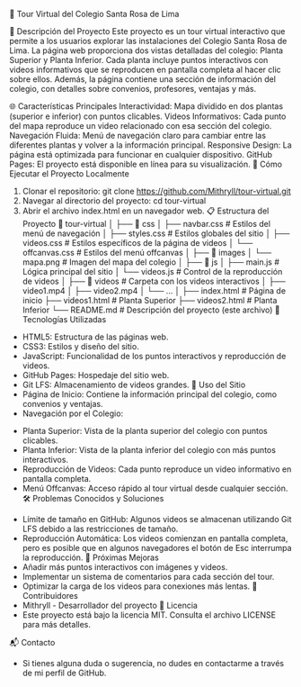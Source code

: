 🏫 Tour Virtual del Colegio Santa Rosa de Lima

📌 Descripción del Proyecto
Este proyecto es un tour virtual interactivo que permite a los usuarios explorar las instalaciones del Colegio Santa Rosa de Lima. La página web proporciona dos vistas detalladas del colegio: Planta Superior y Planta Inferior. Cada planta incluye puntos interactivos con videos informativos que se reproducen en pantalla completa al hacer clic sobre ellos. Además, la página contiene una sección de información del colegio, con detalles sobre convenios, profesores, ventajas y más.

🌐 Características Principales
Interactividad: Mapa dividido en dos plantas (superior e inferior) con puntos clicables.
Videos Informativos: Cada punto del mapa reproduce un video relacionado con esa sección del colegio.
Navegación Fluida: Menú de navegación claro para cambiar entre las diferentes plantas y volver a la información principal.
Responsive Design: La página está optimizada para funcionar en cualquier dispositivo.
GitHub Pages: El proyecto está disponible en línea para su visualización.
🚀 Cómo Ejecutar el Proyecto Localmente
1. Clonar el repositorio:
git clone https://github.com/Mithryll/tour-virtual.git
2. Navegar al directorio del proyecto:
cd tour-virtual
3. Abrir el archivo index.html en un navegador web.
📋 Estructura del Proyecto
📁 tour-virtual
│
├── 📁 css
│   ├── navbar.css          # Estilos del menú de navegación
│   ├── styles.css          # Estilos globales del sitio
│   ├── videos.css          # Estilos específicos de la página de videos
│   └── offcanvas.css       # Estilos del menú offcanvas
│
├── 📁 images
│   └── mapa.png            # Imagen del mapa del colegio
│
├── 📁 js
│   ├── main.js             # Lógica principal del sitio
│   └── videos.js           # Control de la reproducción de videos
│
├── 📁 videos               # Carpeta con los videos interactivos
│   ├── video1.mp4
│   ├── video2.mp4
│   └── ...
│
├── index.html              # Página de inicio
├── videos1.html            # Planta Superior
├── videos2.html            # Planta Inferior
└── README.md               # Descripción del proyecto (este archivo)
🎨 Tecnologías Utilizadas
- HTML5: Estructura de las páginas web.
- CSS3: Estilos y diseño del sitio.
- JavaScript: Funcionalidad de los puntos interactivos y reproducción de videos.
- GitHub Pages: Hospedaje del sitio web.
- Git LFS: Almacenamiento de videos grandes.
📖 Uso del Sitio
- Página de Inicio: Contiene la información principal del colegio, como convenios y ventajas.
- Navegación por el Colegio:
+ Planta Superior: Vista de la planta superior del colegio con puntos clicables.
+ Planta Inferior: Vista de la planta inferior del colegio con más puntos interactivos.
+ Reproducción de Videos: Cada punto reproduce un video informativo en pantalla completa.
+ Menú Offcanvas: Acceso rápido al tour virtual desde cualquier sección.
🛠️ Problemas Conocidos y Soluciones
- Límite de tamaño en GitHub: Algunos videos se almacenan utilizando Git LFS debido a las restricciones de tamaño.
- Reproducción Automática: Los videos comienzan en pantalla completa, pero es posible que en algunos navegadores el botón de Esc interrumpa la reproducción.
🌟 Próximas Mejoras
- Añadir más puntos interactivos con imágenes y videos.
- Implementar un sistema de comentarios para cada sección del tour.
- Optimizar la carga de los videos para conexiones más lentas.
👥 Contribuidores
- Mithryll - Desarrollador del proyecto
📄 Licencia
- Este proyecto está bajo la licencia MIT. Consulta el archivo LICENSE para más detalles.

📬 Contacto
- Si tienes alguna duda o sugerencia, no dudes en contactarme a través de mi perfil de GitHub.

